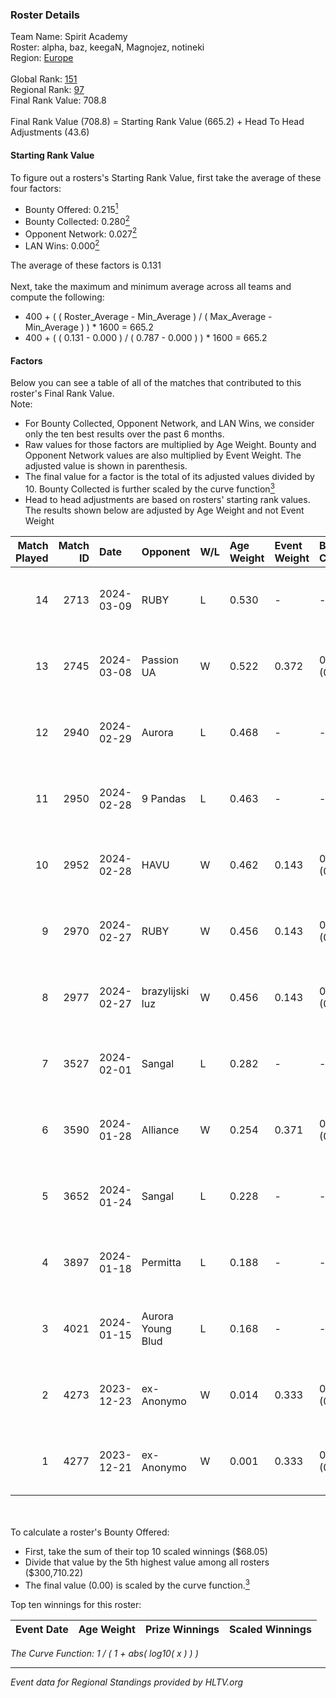 ### Roster Details<br />
Team Name: Spirit Academy<br />
Roster: alpha, baz, keegaN, Magnojez, notineki<br />
Region: [Europe]( ../standings_europe.md)<br />
<br />
Global Rank: [151](../standings_global.md)<br />
Regional Rank: [97]( ../standings_europe.md)<br />
Final Rank Value:  708.8<br />
<br />
Final Rank Value (708.8) = Starting Rank Value (665.2) + Head To Head Adjustments (43.6)<br />

#### Starting Rank Value<br />
To figure out a rosters's Starting Rank Value, first take the average of these four factors:<br />
- Bounty Offered: 0.215[<sup>1</sup>](#table2)
- Bounty Collected: 0.280[<sup>2</sup>](#table1)
- Opponent Network: 0.027[<sup>2</sup>](#table1)
- LAN Wins: 0.000[<sup>2</sup>](#table1)

The average of these factors is 0.131<br />
<br />
Next, take the maximum and minimum average across all teams and compute the following:<br />
- 400 + ( ( Roster_Average - Min_Average ) / ( Max_Average - Min_Average ) ) * 1600 = 665.2
- 400 + ( ( 0.131 - 0.000 ) / ( 0.787 - 0.000 ) ) * 1600 = 665.2


#### Factors<br />
Below you can see a table of all of the matches that contributed to this roster's Final Rank Value.<br />
Note:<br />

- For Bounty Collected, Opponent Network, and LAN Wins, we consider only the ten best results over the past 6 months.
- Raw values for those factors are multiplied by Age Weight. Bounty and Opponent Network values are also multiplied by Event Weight. The adjusted value is shown in parenthesis.
- The final value for a factor is the total of its adjusted values divided by 10. Bounty Collected is further scaled by the curve function[<sup>3</sup>](#curveFunction)
- Head to head adjustments are based on rosters' starting rank values. The results shown below are adjusted by Age Weight and not Event Weight
<span id="table1"></span><br />


| Match Played | Match ID | Date       | Opponent          | W/L | Age Weight | Event Weight | Bounty Collected | Opponent Network | LAN Wins  | H2H Adj. | Roster                                    |
| -: | -: | :- | :- | :- | :- | :- | :- | :- | :- | -: | :- |
|           14 |     2713 | 2024-03-09 | RUBY              | L   | 0.530      | -            | -                | -                | -         |    -3.03 | alpha, baz, keegaN, Magnojez, notineki    |
|           13 |     2745 | 2024-03-08 | Passion UA        | W   | 0.522      | 0.372        | 0.086 (0.017)    | 0.803 (0.156)    | 0 (0.000) |    14.24 | alpha, baz, keegaN, Magnojez, notineki    |
|           12 |     2940 | 2024-02-29 | Aurora            | L   | 0.468      | -            | -                | -                | -         |    -0.08 | alpha, baz, keegaN, Magnojez, notineki    |
|           11 |     2950 | 2024-02-28 | 9 Pandas          | L   | 0.463      | -            | -                | -                | -         |    -0.95 | alpha, baz, keegaN, Magnojez, notineki    |
|           10 |     2952 | 2024-02-28 | HAVU              | W   | 0.462      | 0.143        | 0.002 (0.000)    | 0.222 (0.015)    | 0 (0.000) |     8.87 | alpha, baz, keegaN, Magnojez, notineki    |
|            9 |     2970 | 2024-02-27 | RUBY              | W   | 0.456      | 0.143        | 0.121 (0.008)    | 0.574 (0.037)    | 0 (0.000) |    12.13 | alpha, baz, keegaN, Magnojez, notineki    |
|            8 |     2977 | 2024-02-27 | brazylijski luz   | W   | 0.456      | 0.143        | 0.005 (0.000)    | 0.306 (0.020)    | 0 (0.000) |     9.78 | alpha, baz, keegaN, Magnojez, notineki    |
|            7 |     3527 | 2024-02-01 | Sangal            | L   | 0.282      | -            | -                | -                | -         |    -0.50 | alpha, baz, keegaN, Magnojez, notineki    |
|            6 |     3590 | 2024-01-28 | Alliance          | W   | 0.254      | 0.371        | 0.018 (0.002)    | 0.432 (0.041)    | 0 (0.000) |     6.30 | alpha, baz, keegaN, Magnojez, notineki    |
|            5 |     3652 | 2024-01-24 | Sangal            | L   | 0.228      | -            | -                | -                | -         |    -0.39 | alpha, keegaN, Magnojez, notineki, S0tF1k |
|            4 |     3897 | 2024-01-18 | Permitta          | L   | 0.188      | -            | -                | -                | -         |    -0.97 | alpha, baz, keegaN, Magnojez, notineki    |
|            3 |     4021 | 2024-01-15 | Aurora Young Blud | L   | 0.168      | -            | -                | -                | -         |    -2.02 | alpha, baz, keegaN, Magnojez, notineki    |
|            2 |     4273 | 2023-12-23 | ex-Anonymo        | W   | 0.014      | 0.333        | 0.000 (0.000)    | 0.027 (0.000)    | 0 (0.000) |     0.17 | alpha, baz, keegaN, Magnojez, notineki    |
|            1 |     4277 | 2023-12-21 | ex-Anonymo        | W   | 0.001      | 0.333        | 0.000 (0.000)    | 0.027 (0.000)    | 0 (0.000) |     0.01 | alpha, baz, keegaN, Magnojez, notineki    |

<br />
<span id="table2"></span><br />
To calculate a roster's Bounty Offered:<br />

- First, take the sum of their top 10 scaled winnings ($68.05)
- Divide that value by the 5th highest value among all rosters ($300,710.22)
- The final value (0.00) is scaled by the curve function.[<sup>3</sup>](#curveFunction)

Top ten winnings for this roster:<br />

| Event Date | Age Weight | Prize Winnings | Scaled Winnings |
| :- | -: | :- | :- |


<span id="curveFunction"></span>_The Curve Function: 1 / ( 1 + abs( log10( x ) ) )_<br />

---
_Event data for Regional Standings provided by HLTV.org_<br />
